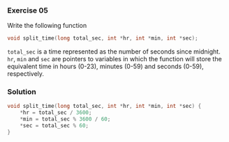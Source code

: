 ### Exercise 05

Write the following function

```c
void split_time(long total_sec, int *hr, int *min, int *sec);
```

`total_sec` is a time represented as the number of seconds since midnight. `hr`,
`min` and `sec` are pointers to variables in which the function will store the
equivalent time in hours (0-23), minutes (0-59) and seconds (0-59),
respectively.

### Solution

```c
void split_time(long total_sec, int *hr, int *min, int *sec) {
    *hr = total_sec / 3600;
    *min = total_sec % 3600 / 60;
    *sec = total_sec % 60;
}
```
